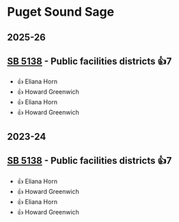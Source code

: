 # Puget Sound Sage
## 2025-26

## [SB 5138](/bill/2025-26/sb/5138/) - Public facilities districts 👍7  
* 👍 Eliana Horn
* 👍 Howard Greenwich
* 👍 Eliana Horn
* 👍 Howard Greenwich

## 2023-24

## [SB 5138](/bill/2023-24/sb/5138/) - Public facilities districts 👍7  
* 👍 Eliana Horn
* 👍 Howard Greenwich
* 👍 Eliana Horn
* 👍 Howard Greenwich
